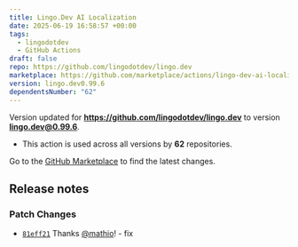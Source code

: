 ```yaml
---
title: Lingo.Dev AI Localization
date: 2025-06-19 16:58:57 +00:00
tags:
  - lingodotdev
  - GitHub Actions
draft: false
repo: https://github.com/lingodotdev/lingo.dev
marketplace: https://github.com/marketplace/actions/lingo-dev-ai-localization
version: lingo.dev0.99.6
dependentsNumber: "62"
---
```



Version updated for **https://github.com/lingodotdev/lingo.dev** to version **lingo.dev@0.99.6**.
- This action is used across all versions by **62** repositories.

Go to the [GitHub Marketplace](https://github.com/marketplace/actions/lingo-dev-ai-localization) to find the latest changes.

## Release notes

### Patch Changes

-   [`81eff21`](https://github.com/lingodotdev/lingo.dev/commit/81eff2104a4401b1c1b6cdf4dcc7ca75b7411ba4) Thanks [@mathio](https://github.com/mathio)! - fix


